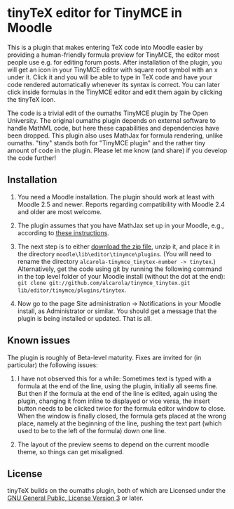 # tinyTeX editor for TinyMCE in Moodle

This is a plugin that makes entering TeX code into Moodle easier by providing a human-friendly formula preview for TinyMCE, the editor most people use e.g. for editing forum posts. After installation of the plugin, you will get an icon in your TinyMCE editor with square root symbol with an x under it. Click it and you will be able to type in TeX code and have your code rendered automatically whenever its syntax is correct. You can later click inside formulas in the TinyMCE editor and edit them again by clicking the tinyTeX icon.

The code is a trivial edit of the oumaths TinyMCE plugin by The Open University. The original oumaths plugin depends on external software to handle MathML code, but here these capabilities and dependencies have been dropped. This plugin also uses MathJax for formula rendering, unlike oumaths. "tiny" stands both for "TinyMCE plugin" and the rather tiny amount of code in the plugin. Please let me know (and share) if you develop the code further!


## Installation

1. You need a Moodle installation. The plugin should work at least with Moodle 2.5 and newer. Reports regarding compatibility with Moodle 2.4 and older are most welcome.

2. The plugin assumes that you have MathJax set up in your Moodle, e.g., according to [these instructions](https://github.com/maths/moodle-qtype_stack/blob/master/doc/en/Developer/Mathjax.md).

3. The next step is to either [download the zip file](https://github.com/alcarola/tinymce_tinytex/zipball/master), unzip it, and place it in the directory `moodle\lib\editor\tinymce\plugins`. (You will need to rename the directory `alcarola-tinymce_tinytex-number -> tinytex`.)       Alternatively, get the code using git by running the following command in the top level folder of your Moodle install (without the dot at the end): `git clone git://github.com/alcarola/tinymce_tinytex.git lib/editor/tinymce/plugins/tinytex`.

4. Now go to the page Site administration -> Notifications in your Moodle install, as Administrator or similar. You should get a message that the plugin is being installed or updated. That is all.


## Known issues

The plugin is roughly of Beta-level maturity. Fixes are invited for (in particular) the following issues:

1. I have not observed this for a while: Sometimes text is typed with a formula at the end of the line, using the plugin, initially all seems fine. But then if the formula at the end of the line is edited, again using the plugin, changing it from inline to displayed or vice versa, the insert button needs to be clicked twice for the formula editor window to close. When the window is finally closed, the formula gets placed at the wrong place, namely at the beginning of the line, pushing the text part (which used to be to the left of the formula) down one line.

2. The layout of the preview seems to depend on the current moodle theme, so things can get misaligned.

## License

tinyTeX builds on the oumaths plugin, both of which are Licensed under the [GNU General Public, License Version 3](https://github.com/alcarola/tinymce_tinytex/blob/master/COPYING.txt) or later.

